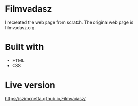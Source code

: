 # Filmvadasz
I recreated the web page from scratch. The original web page is filmvadasz.org.

# Built with
- HTML
- CSS

# Live version
https://szimonetta.github.io/Filmvadasz/
